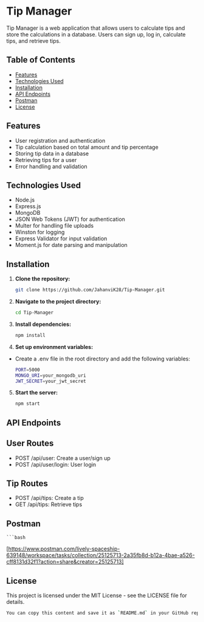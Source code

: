 # Tip Manager

Tip Manager is a web application that allows users to calculate tips and store the calculations in a database. Users can sign up, log in, calculate tips, and retrieve tips.

## Table of Contents

- [Features](#features)
- [Technologies Used](#technologies-used)
- [Installation](#installation)
- [API Endpoints](#api-endpoints)
- [Postman](#postman)
- [License](#license)

## Features

- User registration and authentication
- Tip calculation based on total amount and tip percentage
- Storing tip data in a database
- Retrieving tips for a user
- Error handling and validation

## Technologies Used

- Node.js
- Express.js
- MongoDB
- JSON Web Tokens (JWT) for authentication
- Multer for handling file uploads
- Winston for logging
- Express Validator for input validation
- Moment.js for date parsing and manipulation

## Installation

1. **Clone the repository:**
   ```bash
   git clone https://github.com/JahanviK28/Tip-Manager.git
2. **Navigate to the project directory:**
    ```bash
    cd Tip-Manager
3. **Install dependencies:**
    ```bash
    npm install
4. **Set up environment variables:**
- Create a .env file in the root directory and add the following variables:
    ```bash
   PORT=5000
   MONGO_URI=your_mongodb_uri
   JWT_SECRET=your_jwt_secret
5. **Start the server:**
    ```bash
   npm start
 
## API Endpoints

## User Routes
- POST /api/user: Create a user/sign up
- POST /api/user/login: User login

## Tip Routes
- POST /api/tips: Create a tip
- GET /api/tips: Retrieve tips

## Postman
    ```bash
[https://www.postman.com/lively-spaceship-639148/workspace/tasks/collection/25125713-2a35fb8d-b12a-4bae-a526-cff8131d32f1?action=share&creator=25125713]

## License
This project is licensed under the MIT License - see the LICENSE file for details. 
```bash
You can copy this content and save it as `README.md` in your GitHub repository. Adjust any specific details as needed for your project.

